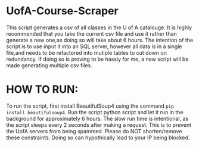 # UofA-Course-Scraper
This script generates a csv of all classes in the U of A catalouge.
It is highly recommended that you take the current csv file and use it rather than generate a new one,as doing so will take about 6 hours.
The intention of the script is to use input it into an SQL server, however all data is in a single file,and needs to be refactored into mutiple tables to cut down on redundancy.
If doing so is proving to be hassly for me, a new script will be made generating multiple csv files.

# HOW TO RUN:
To run the script, first install BeautifulSoup4 using the command `pip install beautifulsoup4`.
Run the script python script and let it run in the background for approximately 6 hours.
The slow run time is intentional, as the script sleeps every 2 seconds after making a request.
This is to prevent the UofA servers from being spammed. Please do NOT shorten/remove these constraints. 
Doing so can hypothically lead to your IP being blocked.

